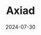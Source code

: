 ---  
layout: startup_page  
title: "Axiad"  
id: "axiad.com"  
permalink: "/axiadaxiad.com07302024/"  
website: "https://www.axiad.com/"  
funding_round: "Growth Round"  
funding_amount: "$25M"  
investors: "Invictus Growth Partners"  
about: "Axiad provides identity-first authentication technologies to secure people, machines, and applications for enterprise and public sector organizations. Its flagship product, Axiad Cloud, offers advanced authentication tools including MFA, cloud-based PKI, and credential management using x.509 certificates and FIDO passkeys, helping organizations enhance security without replacing existing systems."  
markets: "Cybersecurity, Identity Security, Human Capital Services, Systems and Information Management, Network Management Software"  
hq: "Santa Clara, California, United States"  
founded_year: "2010"  
linkedin: "https://www.linkedin.com/company/axiad-inc"  
twitter: "https://twitter.com/axiadids"  
instagram: ""  
facebook: ""  
crunchbase: "https://www.crunchbase.com/organization/axiad-ids-inc"  
pitchbook: "https://pitchbook.com/profiles/company/393375-88"  

date_display: "30-Jul-2024"  
date: "2024-07-30"

# SEO Optimization  
meta_title: "Axiad - Growth Round Funding ($25M)"  
meta_description: "Axiad, Axiad provides identity-first authentication technologies to secure people, machines, and applications for enterprise and public sector organizations...."  
meta_keywords: "Axiad, Cybersecurity, Identity Security, Human Capital Services, Systems and Information Management, Network Management Software, Growth Round funding"  
canonical_url: "https://startup.projectstartups.com/axiadaxiad.com07302024/"  
---